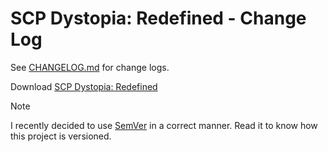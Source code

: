 # SCP Dystopia: Redefined - Change Log

See [CHANGELOG.md](https://github.com/LuckedCoronet/SCPDTR_ChangeLog/blob/master/CHANGELOG.md) for change logs.

Download [SCP Dystopia: Redefined](https://mcpedl.com/scp-dystopia-redefined/)

> [!NOTE]
> I recently decided to use [SemVer](https://semver.org/) in a correct manner.
> Read it to know how this project is versioned.
